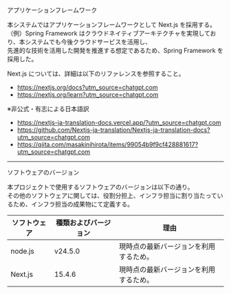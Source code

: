 アプリケーションフレームワーク

本システムではアプリケーションフレームワークとして Next.js を採用する。  
（例）Spring Framework はクラウドネイティブアーキテクチャを実現しており、本システムでも今後クラウドサービスを活用し、  
先進的な技術を活用した開発を推進する想定であるため、Spring Framework を採用した。

Next.js については、詳細は以下のリファレンスを参照すること。

- https://nextjs.org/docs?utm_source=chatgpt.com
- https://nextjs.org/learn?utm_source=chatgpt.com

※非公式・有志による日本語訳  
- https://nextjs-ja-translation-docs.vercel.app/?utm_source=chatgpt.com
- https://github.com/Nextjs-ja-translation/Nextjs-ja-translation-docs?utm_source=chatgpt.com
- https://qiita.com/masakinihirota/items/99054b9f9cf428881617?utm_source=chatgpt.com

---

ソフトウェアのバージョン

本プロジェクトで使用するソフトウェアのバージョンは以下の通り。  
その他のソフトウェアに関しては、役割分担上、インフラ担当に割り当たっているため、インフラ担当の成果物にて定義する。

| ソフトウェア  | 種類およびバージョン  | 理由 |
|---------------|-----------------------|------|
| node.js   | v24.5.0                 | 現時点の最新バージョンを利用するため。 |
| Next.js   | 15.4.6                  | 現時点の最新バージョンを利用するため。 |
